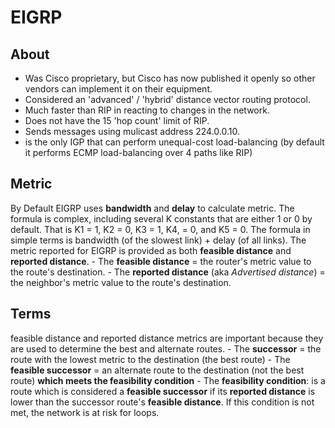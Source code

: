 # EIGRP
## About
- Was Cisco proprietary, but Cisco has now published it openly so other vendors can implement it on their equipment.
- Considered an 'advanced' / 'hybrid' distance vector routing protocol.
- Much faster than RIP in reacting to changes in the network.
- Does not have the 15 'hop count' limit of RIP.
- Sends messages using mulicast address 224.0.0.10.
- is the only IGP that can perform unequal-cost load-balancing (by default it performs ECMP load-balancing over 4 paths like RIP)

## Metric
By Default EIGRP uses **bandwidth** and **delay** to calculate metric. The formula is complex, including several K constants that are either 1 or 0 by default. That is K1 = 1, K2 = 0, K3 = 1, K4, = 0, and K5 = 0. The formula in simple terms is bandwidth (of the slowest link) + delay (of all links). The metric reported for EIGRP is provided as both **feasible distance** and **reported distance**. 
    - The **feasible distance** = the router's metric value to the route's destination.
    - The **reported distance** (aka *Advertised distance*) = the neighbor's metric value to the route's destination.

## Terms
feasible distance and reported distance metrics are important because they are used to determine the best and alternate routes. 
    - The **successor** = the route with the lowest metric to the destination (the best route)
    - The **feasible successor** = an alternate route to the destination (not the best route) __which meets the feasibility condition__
    - The **feasibility condition**: is a route which is considered a **feasible successor** if its **reported distance** is lower than the successor route's **feasible distance**. If this condition is not met, the network is at risk for loops.